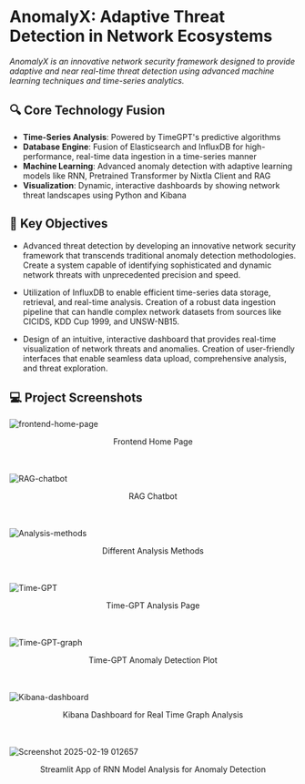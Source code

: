 # AnomalyX: Adaptive Threat Detection in Network Ecosystems

_AnomalyX is an innovative network security framework designed to provide adaptive and near real-time threat detection using advanced machine learning techniques and time-series analytics._

## 🔍 Core Technology Fusion
- **Time-Series Analysis**: Powered by TimeGPT's predictive algorithms
- **Database Engine**: Fusion of Elasticsearch and InfluxDB for high-performance, real-time data ingestion in a time-series manner
- **Machine Learning**: Advanced anomaly detection with adaptive learning models like RNN, Pretrained Transformer by Nixtla Client and RAG
- **Visualization**: Dynamic, interactive dashboards by showing network threat landscapes using Python and Kibana

## 🎯 Key Objectives  
- Advanced threat detection by developing an innovative network security framework that transcends traditional anomaly detection methodologies. Create a system capable of identifying sophisticated and dynamic network threats with unprecedented precision and speed.

- Utilization of InfluxDB to enable efficient time-series data storage, retrieval, and real-time analysis. Creation of a robust data ingestion pipeline that can handle complex network datasets from sources like CICIDS, KDD Cup 1999, and UNSW-NB15.

- Design of an intuitive, interactive dashboard that provides real-time visualization of network threats and anomalies. Creation of user-friendly interfaces that enable seamless data upload, comprehensive analysis, and threat exploration.

## 💻 Project Screenshots

![frontend-home-page](https://github.com/user-attachments/assets/662cbccd-88ab-4788-b66f-27b858fb120c)
<div align="center">  
Frontend Home Page
</div> 
<br>
<br>

![RAG-chatbot](https://github.com/user-attachments/assets/00333c2a-997c-4452-b7bc-123593c8f7b5)
<div align="center">  
RAG Chatbot
</div> 
<br>
<br>

![Analysis-methods](https://github.com/user-attachments/assets/5a85bdd1-3da7-4c9d-b50b-04944fae92cd)
<div align="center">  
Different Analysis Methods
</div> 
<br>
<br>

![Time-GPT](https://github.com/user-attachments/assets/91209f58-40c7-45d5-a950-04fdc4a89a72)
<div align="center">  
Time-GPT Analysis Page
</div> 
<br>
<br>

![Time-GPT-graph](https://github.com/user-attachments/assets/06afca5f-59d1-4f75-ac2c-87eafd9bb095)
<div align="center">  
Time-GPT Anomaly Detection Plot
</div> 
<br>
<br>

![Kibana-dashboard](https://github.com/user-attachments/assets/1711c8d9-30d9-4caa-8bc0-4d1f9708d1cb)
<div align="center">  
Kibana Dashboard for Real Time Graph Analysis
</div> 
<br>
<br>

![Screenshot 2025-02-19 012657](https://github.com/user-attachments/assets/153118f1-920d-46c8-befa-0b917d659e68)
<div align="center">  
Streamlit App of RNN Model Analysis for Anomaly Detection
</div> 
<br>
<br>


